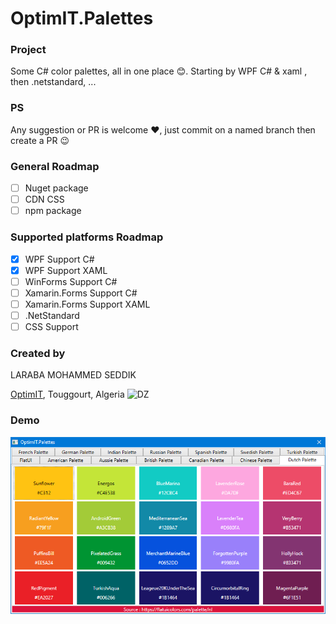 # OptimIT.Palettes

### Project
Some C# color palettes, all in one place 😊. Starting by WPF C# & xaml , then .netstandard, ...

### PS
Any suggestion or PR is welcome ❤, just commit on a named branch then create a PR 😉

### General Roadmap
- [ ] Nuget package
- [ ] CDN CSS
- [ ] npm package

### Supported platforms Roadmap
- [x] WPF Support C#
- [x] WPF Support XAML
- [ ] WinForms Support C#
- [ ] Xamarin.Forms Support C#
- [ ] Xamarin.Forms Support XAML
- [ ] .NetStandard
- [ ] CSS Support

### Created by
LARABA MOHAMMED SEDDIK

[OptimIT](https://optimit.dz "OptimIT"), Touggourt, Algeria ![DZ](https://www.countryflags.io/dz/shiny/24.png)

### Demo

![Demo app](https://raw.githubusercontent.com/seddik/optimit.palettes/master/img/main.png)


